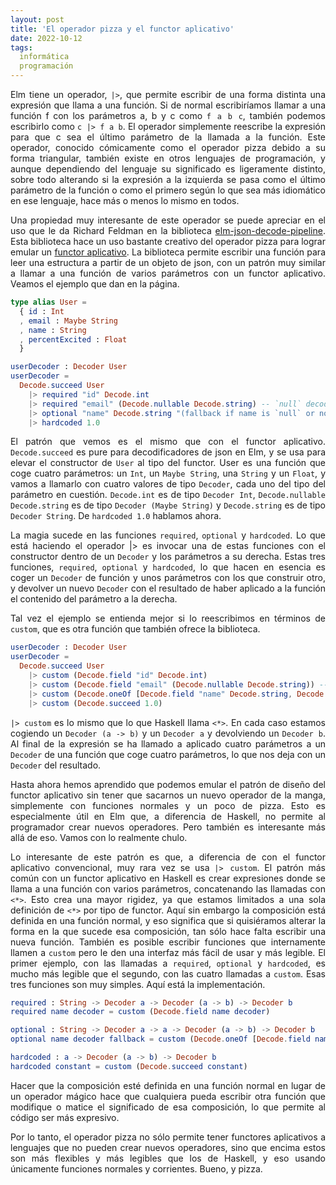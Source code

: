 ```yaml
---
layout: post
title: 'El operador pizza y el functor aplicativo'
date: 2022-10-12
tags:
  informática
  programación
---
```

<p style='text-align: justify;'>Elm tiene un operador, <code>|&gt;</code>, que permite escribir de una forma distinta una expresión que llama a una función. Si de normal escribiríamos llamar a una función f con los parámetros a, b y c como <code>f a b c</code>, también podemos escribirlo como <code>c |&gt; f a b</code>. El operador simplemente reescribe la expresión para que c sea el último parámetro de la llamada a la función. Este operador, conocido cómicamente como el operador pizza debido a su forma triangular, también existe en otros lenguajes de programación, y aunque dependiendo del lenguaje su significado es ligeramente distinto, sobre todo alterando si la expresión a la izquierda se pasa como el último parámetro de la función o como el primero según lo que sea más idiomático en ese lenguaje, hace más o menos lo mismo en todos.</p>

<p style='text-align: justify;'>Una propiedad muy interesante de este operador se puede apreciar en el uso que le da Richard Feldman en la biblioteca <a href="https://package.elm-lang.org/packages/NoRedInk/elm-json-decode-pipeline/latest/">elm-json-decode-pipeline</a>. Esta biblioteca hace un uso bastante creativo del operador pizza para lograr emular un <a href="https://asielorz.github.io/intuicion-functor-aplicativo/">functor aplicativo</a>. La biblioteca permite escribir una función para leer una estructura a partir de un objeto de json, con un patrón muy similar a llamar a una función de varios parámetros con un functor aplicativo. Veamos el ejemplo que dan en la página.</p>

```Elm
type alias User =
  { id : Int
  , email : Maybe String
  , name : String
  , percentExcited : Float
  }

userDecoder : Decoder User
userDecoder =
  Decode.succeed User
    |> required "id" Decode.int
    |> required "email" (Decode.nullable Decode.string) -- `null` decodes to `Nothing`
    |> optional "name" Decode.string "(fallback if name is `null` or not present)"
    |> hardcoded 1.0
```

<p style='text-align: justify;'>El patrón que vemos es el mismo que con el functor aplicativo. <code>Decode.succeed</code> es pure para decodificadores de json en Elm, y se usa para elevar el constructor de <code>User</code> al tipo del functor. User es una función que coge cuatro parámetros: un <code>Int</code>, un <code>Maybe String</code>, una <code>String</code> y un <code>Float</code>, y vamos a llamarlo con cuatro valores de tipo <code>Decoder</code>, cada uno del tipo del parámetro en cuestión. <code>Decode.int</code> es de tipo <code>Decoder Int</code>, <code>Decode.nullable Decode.string</code> es de tipo <code>Decoder (Maybe String)</code> y <code>Decode.string</code> es de tipo <code>Decoder String</code>. De <code>hardcoded 1.0</code> hablamos ahora.</p>

<p style='text-align: justify;'>La magia sucede en las funciones <code>required</code>, <code>optional</code> y <code>hardcoded</code>. Lo que está haciendo el operador |&gt; es invocar una de estas funciones con el constructor dentro de un <code>Decoder</code> y los parámetros a su derecha. Estas tres funciones, <code>required</code>, <code>optional</code> y <code>hardcoded</code>, lo que hacen en esencia es coger un <code>Decoder</code> de función y unos parámetros con los que construir otro, y devolver un nuevo <code>Decoder</code> con el resultado de haber aplicado a la función el contenido del parámetro a la derecha.</p>

<p style='text-align: justify;'>Tal vez el ejemplo se entienda mejor si lo reescribimos en términos de <code>custom</code>, que es otra función que también ofrece la biblioteca.</p>

```Elm
userDecoder : Decoder User
userDecoder =
  Decode.succeed User
    |> custom (Decode.field "id" Decode.int)
    |> custom (Decode.field "email" (Decode.nullable Decode.string)) -- `null` decodes to `Nothing`
    |> custom (Decode.oneOf [Decode.field "name" Decode.string, Decode.succeed "(fallback if name is `null` or not present)"]
    |> custom (Decode.succeed 1.0)
```

<p style='text-align: justify;'><code>|&gt; custom</code> es lo mismo que lo que Haskell llama <code>&lt;*&gt;</code>. En cada caso estamos cogiendo un <code>Decoder (a -> b)</code> y un <code>Decoder a</code> y devolviendo un <code>Decoder b</code>. Al final de la expresión se ha llamado a aplicado cuatro parámetros a un <code>Decoder</code> de una función que coge cuatro parámetros, lo que nos deja con un <code>Decoder</code> del resultado.</p>

<p style='text-align: justify;'>Hasta ahora hemos aprendido que podemos emular el patrón de diseño del functor aplicativo sin tener que sacarnos un nuevo operador de la manga, simplemente con funciones normales y un poco de pizza. Esto es especialmente útil en Elm que, a diferencia de Haskell, no permite al programador crear nuevos operadores. Pero también es interesante más allá de eso. Vamos con lo realmente chulo.</p>

<p style='text-align: justify;'>Lo interesante de este patrón es que, a diferencia de con el functor aplicativo convencional, muy rara vez se usa <code>|&gt; custom</code>. El patrón más común con un functor aplicativo en Haskell es crear expresiones donde se llama a una función con varios parámetros, concatenando las llamadas con <code>&lt;*&gt;</code>. Esto crea una mayor rigidez, ya que estamos limitados a una sola definición de <code>&lt;*&gt;</code> por tipo de functor. Aquí sin embargo la composición está definida en una función normal, y eso significa que si quisiéramos alterar la forma en la que sucede esa composición, tan sólo hace falta escribir una nueva función. También es posible escribir funciones que internamente llamen a <code>custom</code> pero le den una interfaz más fácil de usar y más legible. El primer ejemplo, con las llamadas a <code>required</code>, <code>optional</code> y <code>hardcoded</code>, es mucho más legible que el segundo, con las cuatro llamadas a <code>custom</code>. Esas tres funciones son muy simples. Aquí está la implementación.</p>

```Elm
required : String -> Decoder a -> Decoder (a -> b) -> Decoder b
required name decoder = custom (Decode.field name decoder)

optional : String -> Decoder a -> a -> Decoder (a -> b) -> Decoder b
optional name decoder fallback = custom (Decode.oneOf [Decode.field name decoder, Decode.succeed fallback])

hardcoded : a -> Decoder (a -> b) -> Decoder b
hardcoded constant = custom (Decode.succeed constant)
```

<p style='text-align: justify;'>Hacer que la composición esté definida en una función normal en lugar de un operador mágico hace que cualquiera pueda escribir otra función que modifique o matice el significado de esa composición, lo que permite al código ser más expresivo.</p>

<p style='text-align: justify;'>Por lo tanto, el operador pizza no sólo permite tener functores aplicativos a lenguajes que no pueden crear nuevos operadores, sino que encima estos son más flexibles y más legibles que los de Haskell, y eso usando únicamente funciones normales y corrientes. Bueno, y pizza.</p>
